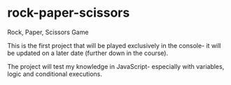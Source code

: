 # rock-paper-scissors
Rock, Paper, Scissors Game

This is the first project that will be played exclusively in the console- it will be updated on a later date (further down in the course).

The project will test my knowledge in JavaScript- especially with variables, logic and conditional executions.